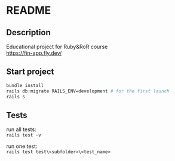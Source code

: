 # README

## Description
Educational project for Ruby&RoR course\
https://fin-app.fly.dev/

## Start project
```sh
bundle install
rails db:migrate RAILS_ENV=development # for the first launch
rails s
```
## Tests
run all tests:\
`rails test -v`

run one test:\
`rails test test\<subfolder>\<test_name>`
